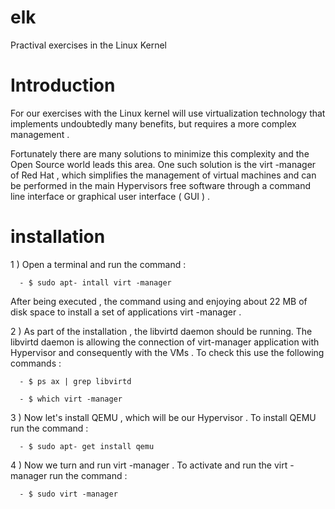elk
===

Practival exercises in the Linux Kernel

Introduction
===========

For our exercises with the Linux kernel will use virtualization technology that implements undoubtedly many benefits, but requires a more complex management . 

Fortunately there are many solutions to minimize this complexity and the Open Source world leads this area. One such solution is the virt -manager of Red Hat , which simplifies the management of virtual machines and can be performed in the main Hypervisors free software through a command line interface or graphical user interface ( GUI ) .

installation
=========

1 ) Open a terminal and run the command :

      - $ sudo apt- intall virt -manager

After being executed , the command using and enjoying about 22 MB of disk space to install a set of applications virt -manager .

2 ) As part of the installation , the libvirtd daemon should be running. The libvirtd daemon is allowing the connection of virt-manager application with Hypervisor and consequently with the VMs . To check this use the following commands :

      - $ ps ax | grep libvirtd

      - $ which virt -manager

3 ) Now let's install QEMU , which will be our Hypervisor . To install QEMU run the command :

      - $ sudo apt- get install qemu

4 ) Now we turn and run virt -manager . To activate and run the virt -manager run the command :

      - $ sudo virt -manager
